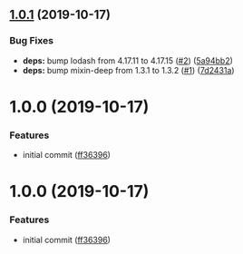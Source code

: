 ## [1.0.1](https://github.com/ryaninvents/prosemirror-doc-tpl/compare/v1.0.0...v1.0.1) (2019-10-17)


### Bug Fixes

* **deps:** bump lodash from 4.17.11 to 4.17.15 ([#2](https://github.com/ryaninvents/prosemirror-doc-tpl/issues/2)) ([5a94bb2](https://github.com/ryaninvents/prosemirror-doc-tpl/commit/5a94bb2))
* **deps:** bump mixin-deep from 1.3.1 to 1.3.2 ([#1](https://github.com/ryaninvents/prosemirror-doc-tpl/issues/1)) ([7d2431a](https://github.com/ryaninvents/prosemirror-doc-tpl/commit/7d2431a))

# 1.0.0 (2019-10-17)


### Features

* initial commit ([ff36396](https://github.com/ryaninvents/prosemirror-doc-tpl/commit/ff36396))

# 1.0.0 (2019-10-17)


### Features

* initial commit ([ff36396](https://github.com/ryaninvents/prosemirror-doc-tpl/commit/ff36396))

